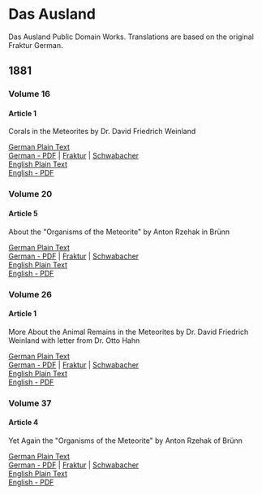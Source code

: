 # Das Ausland
Das Ausland Public Domain Works. Translations are based on the original Fraktur German.

## 1881

### Volume 16

#### Article 1

Corals in the Meteorites by Dr. David Friedrich Weinland

[German Plain Text](1881/16/1/full-text-german.md)  
[German - PDF](https://cdn.solaranamnesis.com/DasAusland/1881/16/1/Korallen-in-Meteorsteinen.pdf) | [Fraktur](https://cdn.solaranamnesis.com/DasAusland/1881/16/1/das_ausland_1881_16_1_german-frak.pdf) | [Schwabacher](https://cdn.solaranamnesis.com/DasAusland/1881/16/1/das_ausland_1881_16_1_german-swab.pdf)  
[English Plain Text](1881/16/1/full-text-english.md)  
[English - PDF](https://cdn.solaranamnesis.com/DasAusland/1881/16/1/Corals-in-the-Meteorites.pdf)  

### Volume 20

#### Article 5

About the "Organisms of the Meteorite" by Anton Rzehak in Brünn

[German Plain Text](1881/20/5/full-text-german.md)  
[German - PDF](https://cdn.solaranamnesis.com/DasAusland/1881/20/5/Uber-die-Organismen-der-Meteorite.pdf) | [Fraktur](https://cdn.solaranamnesis.com/DasAusland/1881/20/5/das_ausland_1881_20_5_german-frak.pdf) | [Schwabacher](https://cdn.solaranamnesis.com/DasAusland/1881/20/5/das_ausland_1881_20_5_german-swab.pdf)  
[English Plain Text](1881/20/5/full-text-english.md)  
[English - PDF](https://cdn.solaranamnesis.com/DasAusland/1881/20/5/About-the-Organisms-of-the-Meteorite.pdf)  

### Volume 26

#### Article 1

More About the Animal Remains in the Meteorites by Dr. David Friedrich Weinland with letter from Dr. Otto Hahn

[German Plain Text](1881/26/1/full-text-german.md)  
[German - PDF](https://cdn.solaranamnesis.com/DasAusland/1881/26/1/Weiteres-uber-die-Tierreste-in-Meteoriten.pdf) | [Fraktur](https://cdn.solaranamnesis.com/DasAusland/1881/26/1/das_ausland_1881_26_1_german-frak.pdf) | [Schwabacher](https://cdn.solaranamnesis.com/DasAusland/1881/26/1/das_ausland_1881_26_1_german-swab.pdf)  
[English Plain Text](1881/26/1/full-text-english.md)  
[English - PDF](https://cdn.solaranamnesis.com/DasAusland/1881/26/1/More-About-the-Animal-Remains-in-the-Meteorites.pdf)  

### Volume 37

#### Article 4

Yet Again the "Organisms of the Meteorite" by Anton Rzehak of Brünn

[German Plain Text](1881/37/4/full-text-german.md)  
[German - PDF](https://cdn.solaranamnesis.com/DasAusland/1881/37/4/das_ausland_1881_37_4_german.pdf) | [Fraktur](https://cdn.solaranamnesis.com/DasAusland/1881/37/4/das_ausland_1881_37_4_german-frak.pdf) | [Schwabacher](https://cdn.solaranamnesis.com/DasAusland/1881/37/4/das_ausland_1881_37_4_german-swab.pdf)  
[English Plain Text](1881/37/4/full-text-english.md)  
[English - PDF]()  

